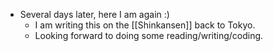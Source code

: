 - Several days later, here I am again :)
  - I am writing this on the [[Shinkansen]] back to Tokyo.
  - Looking forward to doing some reading/writing/coding.
